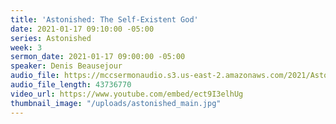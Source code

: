 ```yaml
---
title: 'Astonished: The Self-Existent God'
date: 2021-01-17 09:10:00 -05:00
series: Astonished
week: 3
sermon_date: 2021-01-17 09:00:00 -05:00
speaker: Denis Beausejour
audio_file: https://mccsermonaudio.s3.us-east-2.amazonaws.com/2021/Astonished+2021/Astonished+Week+3.mp3
audio_file_length: 43736770
video_url: https://www.youtube.com/embed/ect9I3elhUg
thumbnail_image: "/uploads/astonished_main.jpg"
---
```


